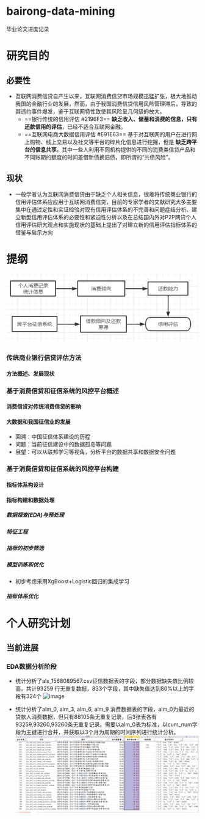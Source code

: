 # bairong-data-mining
毕业论文进度记录
# 研究目的
## 必要性
* 互联网消费信贷自产生以来，互联网消费信贷市场规模迅猛扩张，极大地推动我国的金融行业的发展，然而，由于我国消费信贷信用风险管理滞后，导致的其违约事件爆发，鉴于互联网特性致使其风险呈几何级的放大。
	* ==银行传统的信用评估 #2196F3== __缺乏收入、储蓄和消费的信息，只有还款信用的评估__，已经不适合互联网金融。
	* ==互联网电商大数据信用评估 #E91E63== 基于对互联网的用户在进行网上购物、线上交易以及社交等平台的碎片化信息进行挖掘，但是 __缺乏跨平台的信息共享__。其中一些人利用不同机构提供的不同的消费类信贷产品和不同账期的额度的时间差借新债换旧债，即所谓的“共债风险”。


## 现状 
* 一般学者认为互联网消费信贷由于缺乏个人相关信息，很难将传统商业银行的信用评估体系应应用于互联网消费信贷，目前的专家学者的文献研究大多主要集中在通过定性和实证检验对现有信用评估体系的不完善和问题症结分析、建立新型信用评估体系的必要性和紧迫性分析以及在总结国内外对P2P网贷个人信用评估研宄观点和实施现状的基础上提出了对建立新的信用评估指标体系的借鉴与启示方向

# 提纲
![image](https://raw.githubusercontent.com/duanxuskt/bairong-data-mining/main/images/新评估方法.png)

### 传统商业银行信贷评估方法
#### 方法概述、发展现状
### 基于消费信贷和征信系统的风控平台概述
#### 消费信贷对传统消费信贷的影响
#### 大数据和我国征信业的发展 
* 回溯：中国征信体系建设的历程
* 问题：当前征信建设中的数据孤岛等问题
* 展望：可以从联邦学习等视角，分析平台的数据共享和数据安全问题
### 基于消费信贷和征信系统的风控平台构建
#### 指标体系构设计
#### 指标构建和数据处理
##### 数据探查(EDA)与预处理
##### 特征工程
##### 指标的初步筛选
##### 模型训练和优化
* 初步考虑采用XgBoost+Logistic回归的集成学习
##### 指标体系优化

# 个人研究计划
## 当前进展
### EDA数据分析阶段
* 统计分析了als_1568089567.csv征信数据表的字段，部分数据缺失值比例较高，共计93259 行无重复数据，833个字段，其中缺失值达到80%以上的字段有324个
![image](https://raw.githubusercontent.com/duanxuskt/bairong-data-mining/main/images/als_%E8%A1%A8.png)

* 统计分析了alm_0, alm_3, alm_6, alm_9 消费数据表的字段，alm_0为最近的贷款人消费数据，但只有88105条无重复记录，后3张表各有93259,93260,93260条无重复记录。需要以alm_0表为标准，以cum_num字段为主键进行合并，并获取以3个月为周期的时间序列进行统计分析。
![image](https://raw.githubusercontent.com/duanxuskt/bairong-data-mining/main/images/als_缺失值.png)

     
     
